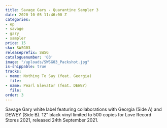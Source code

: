 ```yaml
---
title: Savage Gary - Quarantine Sampler 3
date: 2020-10-05 11:46:00 Z
categories:
- ep
- savage
- gary
- sampler
price: 15
sku: SWSG03
releaseprefix: SWSG
cataloguenumber: '03'
image: "/uploads/SWSG03_Packshot.jpg"
is-shippable: true
tracks:
- name: Nothing To Say (feat. Georgia)
  file: 
- name: Pearl Elevator (feat. DEWEY)
  file: 
order: 3
---
```


Savage Gary white label featuring collaborations with Georgia (Side A) and DEWEY (Side B).
12” black vinyl limited to 500 copies for Love Record Stores 2021, released 24th September 2021.